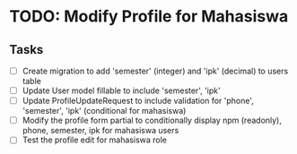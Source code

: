 # TODO: Modify Profile for Mahasiswa

## Tasks
- [ ] Create migration to add 'semester' (integer) and 'ipk' (decimal) to users table
- [ ] Update User model fillable to include 'semester', 'ipk'
- [ ] Update ProfileUpdateRequest to include validation for 'phone', 'semester', 'ipk' (conditional for mahasiswa)
- [ ] Modify the profile form partial to conditionally display npm (readonly), phone, semester, ipk for mahasiswa users
- [ ] Test the profile edit for mahasiswa role
